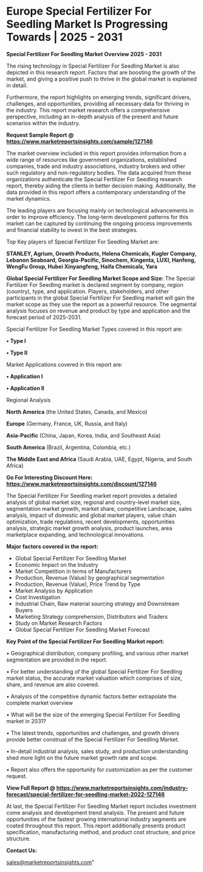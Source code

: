  # Europe Special Fertilizer For Seedling Market Is Progressing Towards | 2025 - 2031

<Strong> Special Fertilizer For Seedling Market Overview 2025 - 2031</strong>

The rising technology in Special Fertilizer For Seedling Market is also depicted in this research report. Factors that are boosting the growth of the market, and giving a positive push to thrive in the global market is explained in detail.

Furthermore, the report highlights on emerging trends, significant drivers, challenges, and opportunities, providing all necessary data for thriving in the industry. This report market research offers a comprehensive perspective, including an in-depth analysis of the present and future scenarios within the industry.

<strong>Request Sample Report @ <a href=https://www.marketreportsinsights.com/sample/127146>https://www.marketreportsinsights.com/sample/127146</a></strong>

The market overview included in this report provides information from a wide range of resources like government organizations, established companies, trade and industry associations, industry brokers and other such regulatory and non-regulatory bodies. The data acquired from these organizations authenticate the Special Fertilizer For Seedling research report, thereby aiding the clients in better decision making. Additionally, the data provided in this report offers a contemporary understanding of the market dynamics.

The leading players are focusing mainly on technological advancements in order to improve efficiency. The long-term development patterns for this market can be captured by continuing the ongoing process improvements and financial stability to invest in the best strategies.

Top Key players of Special Fertilizer For Seedling Market are:

<strong>STANLEY, Agrium, Growth Products, Helena Chemicals, Kugler Company, Lebanon Seaboard, Georgia-Pacific, Sinochem, Kingenta, LUXI, Hanfeng, WengFu Group, Hubei Xinyangfeng, Haifa Chemicals, Yara</strong>

<strong><b>Global Special Fertilizer For Seedling Market Scope and Size:</b></strong>
The Special Fertilizer For Seedling market is declared segment by company, region (country), type, and application. Players, stakeholders, and other participants in the global Special Fertilizer For Seedling market will gain the market scope as they use the report as a powerful resource. The segmental analysis focuses on revenue and product by type and application and the forecast period of 2025-2031.

Special Fertilizer For Seedling Market Types covered in this report are:

<strong>• Type I

• Type II</strong>

Market Applications covered in this report are:

<strong>• Application I

• Application II</strong> 

Regional Analysis

<strong>North America</strong> (the United States, Canada, and Mexico)

<strong>Europe</strong> (Germany, France, UK, Russia, and Italy)

<strong>Asia-Pacific</strong> (China, Japan, Korea, India, and Southeast Asia)

<strong>South America</strong> (Brazil, Argentina, Colombia, etc.)

<strong>The Middle East and Africa</strong> (Saudi Arabia, UAE, Egypt, Nigeria, and South Africa)

<strong>Go For Interesting Discount Here: <a href=https://www.marketreportsinsights.com/discount/127146>https://www.marketreportsinsights.com/discount/127146</a></strong>

The Special Fertilizer For Seedling market report provides a detailed analysis of global market size, regional and country-level market size, segmentation market growth, market share, competitive Landscape, sales analysis, impact of domestic and global market players, value chain optimization, trade regulations, recent developments, opportunities analysis, strategic market growth analysis, product launches, area marketplace expanding, and technological innovations.

<strong><b>Major factors covered in the report:</b></strong>
<ul>
  <li>Global Special Fertilizer For Seedling Market </li>
  <li>Economic Impact on the Industry</li>
  <li>Market Competition in terms of Manufacturers</li>
  <li>Production, Revenue (Value) by geographical segmentation</li>
  <li>Production, Revenue (Value), Price Trend by Type</li>
  <li>Market Analysis by Application</li>
  <li>Cost Investigation</li>
  <li>Industrial Chain, Raw material sourcing strategy and Downstream Buyers</li>
  <li>Marketing Strategy comprehension, Distributors and Traders</li>
  <li>Study on Market Research Factors</li>
  <li>Global Special Fertilizer For Seedling Market Forecast</li>
</ul>

<strong><b>Key Point of the Special Fertilizer For Seedling Market report:</b></strong>

• Geographical distribution, company profiling, and various other market segmentation are provided in the report.

• For better understanding of the global Special Fertilizer For Seedling market status, the accurate market valuation which comprises of size, share, and revenue are also covered.

• Analysis of the competitive dynamic factors better extrapolate the complete market overview

• What will be the size of the emerging Special Fertilizer For Seedling market in 2031?

• The latest trends, opportunities and challenges, and growth drivers provide better construal of the Special Fertilizer For Seedling Market.

• In-detail industrial analysis, sales study, and production understanding shed more light on the future market growth rate and scope.

• Report also offers the opportunity for customization as per the customer request.

<strong><b>View Full Report @ <a href=https://www.marketreportsinsights.com/industry-forecast/special-fertilizer-for-seedling-market-2022-127146>https://www.marketreportsinsights.com/industry-forecast/special-fertilizer-for-seedling-market-2022-127146</a></b></strong>


At last, the Special Fertilizer For Seedling Market report includes investment come analysis and development trend analysis. The present and future opportunities of the fastest growing international industry segments are coated throughout this report. This report additionally presents product specification, manufacturing method, and product cost structure, and price structure.

<strong>Contact Us:</strong>

sales@marketreportsinsights.com"
